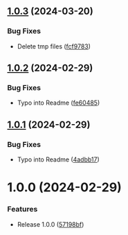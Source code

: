 ## [1.0.3](https://github.com/boutdecode/body-parser/compare/v1.0.2...v1.0.3) (2024-03-20)


### Bug Fixes

* Delete tmp files ([fcf9783](https://github.com/boutdecode/body-parser/commit/fcf97831783048256804c77a5ebd79538e6bd0d7))

## [1.0.2](https://github.com/boutdecode/body-parser/compare/v1.0.1...v1.0.2) (2024-02-29)


### Bug Fixes

* Typo into Readme ([fe60485](https://github.com/boutdecode/body-parser/commit/fe60485a0ed4e11624cb27d7b4d1269834736bd6))

## [1.0.1](https://github.com/boutdecode/body-parser/compare/v1.0.0...v1.0.1) (2024-02-29)


### Bug Fixes

* Typo into Readme ([4adbb17](https://github.com/boutdecode/body-parser/commit/4adbb1737dcbfd84c9492c1bb43da4a0e6c177d2))

# 1.0.0 (2024-02-29)


### Features

* Release 1.0.0 ([57198bf](https://github.com/boutdecode/body-parser/commit/57198bf9288d3f89ff7524048c0b2ea32e829f28))
